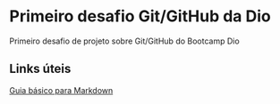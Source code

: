 # Primeiro desafio Git/GitHub da Dio
Primeiro desafio de projeto sobre Git/GitHub do Bootcamp Dio

## Links úteis
[Guia básico para Markdown](https://www.markdownguide.org/)
